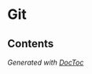 # Git

## Contents

<!-- START doctoc generated TOC please keep comment here to allow auto update -->
<!-- DON'T EDIT THIS SECTION, INSTEAD RE-RUN doctoc TO UPDATE -->

<!-- END doctoc generated TOC please keep comment here to allow auto update -->
*Generated with [DocToc](https://github.com/thlorenz/doctoc)*
